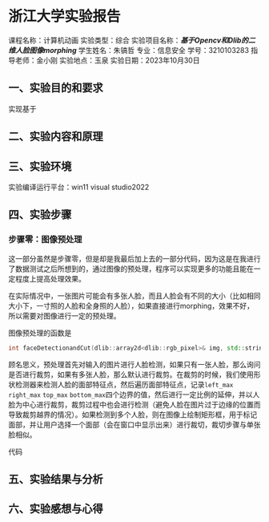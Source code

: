 # 浙江大学实验报告

课程名称：计算机动画
实验类型：综合
实验项目名称：***基于Opencv和Dlib的二维人脸图像morphing***
学生姓名：朱镐哲
专业：信息安全
学号：3210103283
指导老师：金小刚
实验地点：玉泉
实验日期：2023年10月30日

## 一、实验目的和要求

实现基于

## 二、实验内容和原理



## 三、实验环境

实验编译运行平台：win11 visual studio2022


## 四、实验步骤

### 步骤零：图像预处理

这一部分虽然是步骤零，但是却是我最后加上去的一部分代码，因为这是在我进行了数据测试之后所想到的，通过图像的预处理，程序可以实现更多的功能且能在一定程度上提高处理效果。

在实际情况中，一张图片可能会有多张人脸，而且人脸会有不同的大小（比如相同大小下，一寸照的人脸和全身照的人脸），如果直接进行morphing，效果不好，所以需要对图像进行一定的预处理。

图像预处理的函数是

```c++
int faceDetectionandCut(dlib::array2d<dlib::rgb_pixel>& img, std::string img_name, shape_predictor sp) { //参数依次为：通过rgb模式读入的彩色img，img图像源文件的名称，面部关键点检测器模型
```

顾名思义，预处理首先对输入的图片进行人脸检测，如果只有一张人脸，那么询问是否进行裁剪，如果有多张人脸，那么默认进行裁剪。在裁剪的时候，我们使用形状检测器来检测人脸的面部特征点，然后遍历面部特征点，记录`left_max` `right_max` `top_max` `bottom_max`四个边界的值，然后进行一定比例的延伸，并以人脸为中心进行裁剪，裁剪过程中也会进行检测（避免人脸在图片过于边缘的位置而导致裁剪越界的情况）。如果检测到多个人脸，则在图像上绘制矩形框，用于标记面部，并让用户选择一个面部（会在窗口中显示出来）进行裁切，裁切步骤与单张脸相似。

代码

## 五、实验结果与分析



## 六、实验感想与心得
